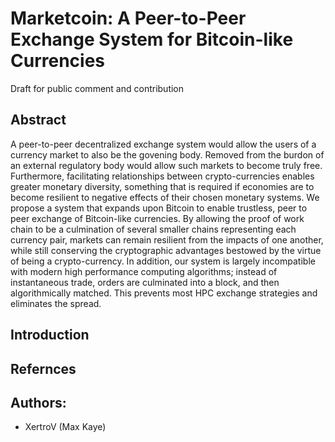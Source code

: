 # Marketcoin: A Peer-to-Peer Exchange System for Bitcoin-like Currencies

Draft for public comment and contribution

## Abstract

A peer-to-peer decentralized exchange system would allow the users of a currency market to also be the govening body. Removed from the burdon of an external regulatory body would allow such markets to become truly free. Furthermore, facilitating relationships between crypto-currencies enables greater monetary diversity, something that is required if economies are to become resilient to negative effects of their chosen monetary systems. We propose a system that expands upon Bitcoin to enable trustless, peer to peer exchange of Bitcoin-like currencies. By allowing the proof of work chain to be a culmination of several smaller chains representing each currency pair, markets can remain resilient from the impacts of one another, while still conserving the cryptographic advantages bestowed by the virtue of being a crypto-currency. In addition, our system is largely incompatible with modern high performance computing algorithms; instead of instantaneous trade, orders are culminated into a block, and then algorithmically matched. This prevents most HPC exchange strategies and eliminates the spread. 

## Introduction



## Refernces

## Authors:

* XertroV (Max Kaye)
